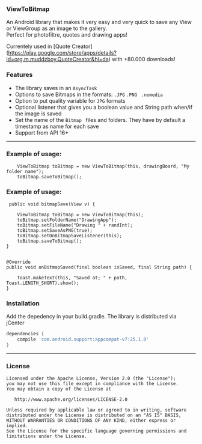 ### ViewToBitmap

An Android library that makes it very easy and very quick to save any View or ViewGroup as an image to the gallery.  
Perfect for photofiltre, quotes and drawing apps!

Currentely used in [Quote Creator] (https://play.google.com/store/apps/details?id=org.m.muddzboy.QuoteCreator&hl=da) with +80.000 downloads! 

### Features

- The library saves in an ```AsyncTask```
- Options to save Bitmaps in the formats: ```.JPG```  ```.PNG ``` ```.nomedia```
- Option to put quality variable for ```JPG``` formats
- Optional listener that gives you a boolean value and String path when/if the image is saved
- Set the name of the  ```Bitmap ``` files and folders. They have by default a timestamp as name for each save  
- Support from API 16+

----

### Example of usage:

        ViewToBitmap toBitmap = new ViewToBitmap(this, drawingBoard, "My folder name");
        toBitmap.saveToBitmap();
  
### Example of usage:

     public void bitmapSave(View v) {

        ViewToBitmap toBitmap = new ViewToBitmap(this);
        toBitmap.setFolderName("DrawingApp");
        toBitmap.setFileName("Drawing " + randInt);
        toBitmap.setSaveAsPNG(true);
        toBitmap.setOnBitmapSaveListener(this);
        toBitmap.saveToBitmap();
    }


    @Override
    public void onBitmapSaved(final boolean isSaved, final String path) {
        
        Toast.makeText(this, "Saved at; " + path, Toast.LENGTH_SHORT).show();
    }
    
    

### Installation

Add the depedency in your build.gradle. The library is distributed via jCenter

```groovy
dependencies {
    compile 'com.android.support:appcompat-v7:25.1.0'    
}
```
 ----

### License

    Licensed under the Apache License, Version 2.0 (the "License");
    you may not use this file except in compliance with the License.
    You may obtain a copy of the License at

       http://www.apache.org/licenses/LICENSE-2.0

    Unless required by applicable law or agreed to in writing, software
    distributed under the License is distributed on an "AS IS" BASIS,
    WITHOUT WARRANTIES OR CONDITIONS OF ANY KIND, either express or implied.
    See the License for the specific language governing permissions and
    limitations under the License.
